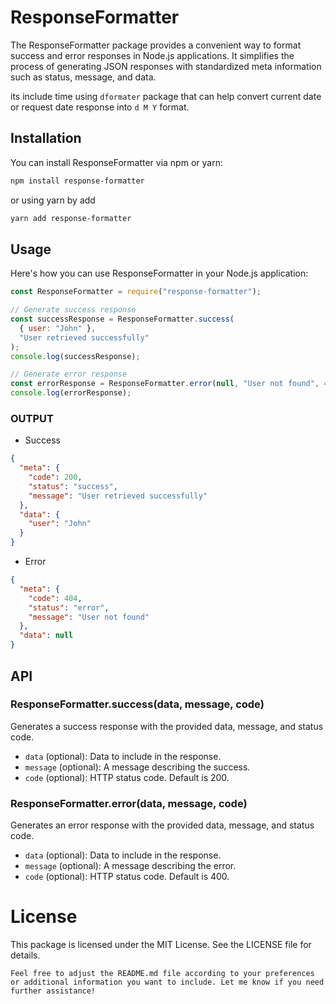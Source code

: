# ResponseFormatter

The ResponseFormatter package provides a convenient way to format success and error responses in Node.js applications. It simplifies the process of generating JSON responses with standardized meta information such as status, message, and data.

its include time using `dformater` package that can help convert current date or request date response into `d M Y` format.

## Installation

You can install ResponseFormatter via npm or yarn:

```bash
npm install response-formatter
```

or using yarn by add

```bash
yarn add response-formatter
```

## Usage

Here's how you can use ResponseFormatter in your Node.js application:

```javascript
const ResponseFormatter = require("response-formatter");

// Generate success response
const successResponse = ResponseFormatter.success(
  { user: "John" },
  "User retrieved successfully"
);
console.log(successResponse);

// Generate error response
const errorResponse = ResponseFormatter.error(null, "User not found", 404);
console.log(errorResponse);
```

### OUTPUT

- Success

```json
{
  "meta": {
    "code": 200,
    "status": "success",
    "message": "User retrieved successfully"
  },
  "data": {
    "user": "John"
  }
}
```

- Error

```json
{
  "meta": {
    "code": 404,
    "status": "error",
    "message": "User not found"
  },
  "data": null
}
```

## API

### ResponseFormatter.success(data, message, code)

Generates a success response with the provided data, message, and status code.

- `data` (optional): Data to include in the response.
- `message` (optional): A message describing the success.
- `code` (optional): HTTP status code. Default is 200.

### ResponseFormatter.error(data, message, code)

Generates an error response with the provided data, message, and status code.

- `data` (optional): Data to include in the response.
- `message` (optional): A message describing the error.
- `code` (optional): HTTP status code. Default is 400.

# License

This package is licensed under the MIT License. See the LICENSE file for details.

```vbnet
Feel free to adjust the README.md file according to your preferences or additional information you want to include. Let me know if you need further assistance!
```
